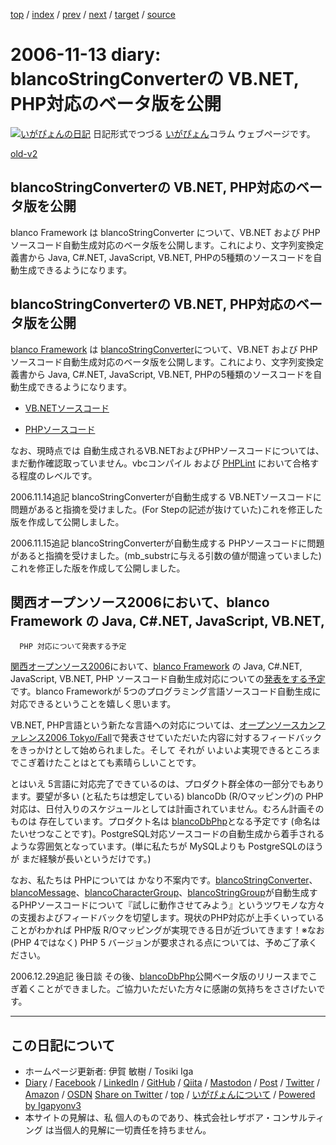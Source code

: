 [top](../index.html) 
 / [index](index.html) 
 / [prev](ig061111.html) 
 / [next](ig061114.html) 
 / [target](https://www.igapyon.jp/igapyon/diary/2006/ig061113.html) 
 / [source](https://github.com/igapyon/diary/blob/master/2006/ig061113.src.md) 

2006-11-13 diary: blancoStringConverterの VB.NET, PHP対応のベータ版を公開
=====================================================================================================
[![いがぴょんの日記](https://www.igapyon.jp/igapyon/diary/images/iga200306s.jpg "いがぴょん")](https://www.igapyon.jp/igapyon/diary/memo/memoigapyon.html) 日記形式でつづる [いがぴょん](https://www.igapyon.jp/igapyon/diary/memo/memoigapyon.html)コラム ウェブページです。

[old-v2](ig061113-orig.html)

## blancoStringConverterの VB.NET, PHP対応のベータ版を公開

blanco Framework は blancoStringConverter について、VB.NET および PHPソースコード自動生成対応のベータ版を公開します。これにより、文字列変換定義書から Java, C#.NET, JavaScript, VB.NET, PHPの5種類のソースコードを自動生成できるようになります。


## blancoStringConverterの VB.NET, PHP対応のベータ版を公開

[blanco Framework](https://www.igapyon.jp/blanco/blanco.ja.html) は  [blancoStringConverter](https://www.igapyon.jp/blanco/blancostringconverter.html)について、VB.NET および PHPソースコード自動生成対応のベータ版を公開します。これにより、文字列変換定義書から Java, C#.NET,
JavaScript, VB.NET, PHPの5種類のソースコードを自動生成できるようになります。

* [VB.NETソースコード](http://cvs.sourceforge.jp/cgi-bin/viewcvs.cgi/*checkout*/blancofw/blancoStringConverter/blanco.vb/main/blanco/sample/stringconverter/SampleKatakanaHan2ZenStringConverter.vb)
  
* [PHPソースコード](http://cvs.sourceforge.jp/cgi-bin/viewcvs.cgi/*checkout*/blancofw/blancoStringConverter/blanco.php/main/blanco/sample/stringconverter/SampleKatakanaHan2ZenStringConverter.php)

なお、現時点では 自動生成されるVB.NETおよびPHPソースコードについては、まだ動作確認取っていません。vbcコンパイル および [PHPLint](http://www.icosaedro.it/phplint/phplint-on-line.html) において合格する程度のレベルです。

2006.11.14追記 blancoStringConverterが自動生成する VB.NETソースコードに問題があると指摘を受けました。(For Stepの記述が抜けていた)これを修正した版を作成して公開しました。

2006.11.15追記 blancoStringConverterが自動生成する PHPソースコードに問題があると指摘を受けました。(mb_substrに与える引数の値が間違っていました)これを修正した版を作成して公開しました。

## 関西オープンソース2006において、blanco Framework の Java, C#.NET, JavaScript, VB.NET,
      PHP 対応について発表する予定

[関西オープンソース2006](http://k-of.jp/2006/kof.html)において、[blanco Framework](https://www.igapyon.jp/blanco/blanco.ja.html) の Java, C#.NET, JavaScript, VB.NET,
PHP ソースコード自動生成対応についての[発表をする予定](http://k-of.jp/2006/d_stage.html#S06)です。blanco Frameworkが 5つのプログラミング言語ソースコード自動生成に対応できるということを嬉しく思います。

VB.NET, PHP言語という新たな言語への対応については、[オープンソースカンファレンス2006 Tokyo/Fall](http://www.ospn.jp/osc2006-fall/)で発表させていただいた内容に対するフィードバックをきっかけとして始められました。そして それが いよいよ実現できるところまでこぎ着けたことはとても素晴らしいことです。

とはいえ 5言語に対応完了できているのは、プロダクト群全体の一部分でもあります。要望が多い (と私たちは想定している) blancoDb (R/Oマッピング)の PHP対応は、日付入りのスケジュールとしては計画されていません。むろん計画そのものは 存在しています。プロダクト名は [blancoDbPhp](https://www.igapyon.jp/blanco/blancodbphp.html)となる予定です (命名はたいせつなことです)。PostgreSQL対応ソースコードの自動生成から着手されるような雰囲気となっています。(単に私たちが MySQLよりも PostgreSQLのほうが まだ経験が長いというだけです。)

なお、私たちは PHPについては かなり不案内です。[blancoStringConverter](https://www.igapyon.jp/blanco/blancostringconverter.html)、[blancoMessage](https://www.igapyon.jp/blanco/blancomessage.html)、[blancoCharacterGroup](https://www.igapyon.jp/blanco/blancocharactergroup.html)、[blancoStringGroup](https://www.igapyon.jp/blanco/blancostringgroup.html)が自動生成するPHPソースコードについて『試しに動作させてみよう』というツワモノな方々の支援およびフィードバックを切望します。現状のPHP対応が上手くいっていることがわかれば
PHP版 R/Oマッピングが実現できる日が近づいてきます！※なお (PHP 4ではなく) PHP 5 バージョンが要求される点については、予めご了承ください。

2006.12.29追記 後日談 その後、[blancoDbPhp](https://www.igapyon.jp/blanco/blancodbphp.html)公開ベータ版のリリースまでこぎ着くことができました。ご協力いただいた方々に感謝の気持ちをささげたいです。


----------------------------------------------------------------------------------------------------

## この日記について

* ホームページ更新者: 伊賀 敏樹 / Tosiki Iga
* [Diary](https://www.igapyon.jp/igapyon/diary/) / [Facebook](https://www.facebook.com/igapyon) / [LinkedIn](https://www.linkedin.com/in/toshikiiga) / [GitHub](https://github.com/igapyon) / [Qiita](https://qiita.com/igapyon) / [Mastodon](https://social.vivaldi.net/@igapyon) / [Post](https://post.news/igapyon) / [Twitter](https://twitter.com/ToshikiIga) / [Amazon](https://www.amazon.co.jp/%E4%BC%8A%E8%B3%80-%E6%95%8F%E6%A8%B9/e/B004LTQWCQ) / [OSDN](https://ja.osdn.net/users/iga/)
[Share on Twitter](https://twitter.com/intent/tweet?hashtags=igapyon%2Cdiary%2C%E3%81%84%E3%81%8C%E3%81%B4%E3%82%87%E3%82%93&text=blancoStringConverter%E3%81%AE+VB.NET%2C+PHP%E5%AF%BE%E5%BF%9C%E3%81%AE%E3%83%99%E3%83%BC%E3%82%BF%E7%89%88%E3%82%92%E5%85%AC%E9%96%8B&url=https%3A%2F%2Fwww.igapyon.jp%2Figapyon%2Fdiary%2F2006%2Fig061113.html) / [top](../index.html) / [いがぴょんについて](https://www.igapyon.jp/igapyon/diary/memo/memoigapyon.html) / [Powered by Igapyonv3](https://github.com/igapyon/igapyonv3)
* 本サイトの見解は、私 個人のものであり、株式会社レザボア・コンサルティング は当個人的見解に一切責任を持ちません。 
